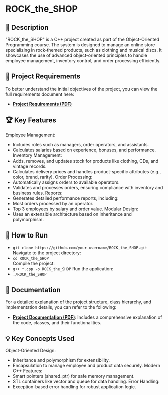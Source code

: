 # ROCK_the_SHOP
## 📖 Description
"ROCK_the_SHOP" is a C++ project created as part of the Object-Oriented Programming course. The system is designed to manage an online store specializing in rock-themed products, such as clothing and musical discs. It showcases the use of advanced object-oriented principles to handle employee management, inventory control, and order processing efficiently.

## 📄 Project Requirements
To better understand the initial objectives of the project, you can view the full requirements document here:  
- **[Project Requirements (PDF)](ROCK_the_SHOP/docs/Proiect_POO_2024_final.pdf)**

## 🏆 Key Features
Employee Management:
- Includes roles such as managers, order operators, and assistants.
- Calculates salaries based on experience, bonuses, and performance.
Inventory Management:
- Adds, removes, and updates stock for products like clothing, CDs, and vintage records.
- Calculates delivery prices and handles product-specific attributes (e.g., color, brand, rarity).
Order Processing:
- Automatically assigns orders to available operators.
- Validates and processes orders, ensuring compliance with inventory and business rules.
Reports:
- Generates detailed performance reports, including:
- Most orders processed by an operator.
- Top 3 employees by salary and order value.
Modular Design:
- Uses an extensible architecture based on inheritance and polymorphism.

## 🚀 How to Run
- `git clone https://github.com/your-username/ROCK_the_SHOP.git`  
  Navigate to the project directory:
- `cd ROCK_the_SHOP`  
  Compile the project:
- `g++ *.cpp -o ROCK_the_SHOP`
Run the application:
- `./ROCK_the_SHOP`

## 📂 Documentation
For a detailed explanation of the project structure, class hierarchy, and implementation details, you can refer to the following:

- **[Project Documentation (PDF)](ROCK_the_SHOP/docs/Documentatie_Petrescu_Nicolae_Adrian_324AA)**: Includes a comprehensive explanation of the code, classes, and their functionalities.

## 💡 Key Concepts Used
Object-Oriented Design:
- Inheritance and polymorphism for extensibility.
- Encapsulation to manage employee and product data securely.
Modern C++ Features:
- Smart pointers (shared_ptr) for safe memory management.
- STL containers like vector and queue for data handling.
Error Handling:
- Exception-based error handling for robust application logic.
